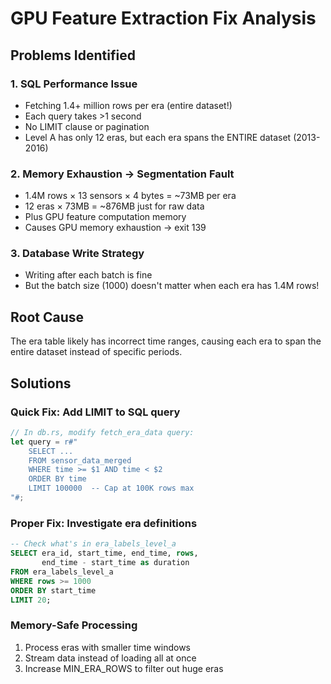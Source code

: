 # GPU Feature Extraction Fix Analysis

## Problems Identified

### 1. SQL Performance Issue
- Fetching 1.4+ million rows per era (entire dataset!)
- Each query takes >1 second
- No LIMIT clause or pagination
- Level A has only 12 eras, but each era spans the ENTIRE dataset (2013-2016)

### 2. Memory Exhaustion → Segmentation Fault
- 1.4M rows × 13 sensors × 4 bytes = ~73MB per era
- 12 eras × 73MB = ~876MB just for raw data
- Plus GPU feature computation memory
- Causes GPU memory exhaustion → exit 139

### 3. Database Write Strategy
- Writing after each batch is fine
- But the batch size (1000) doesn't matter when each era has 1.4M rows!

## Root Cause
The era table likely has incorrect time ranges, causing each era to span the entire dataset instead of specific periods.

## Solutions

### Quick Fix: Add LIMIT to SQL query
```rust
// In db.rs, modify fetch_era_data query:
let query = r#"
    SELECT ... 
    FROM sensor_data_merged
    WHERE time >= $1 AND time < $2
    ORDER BY time
    LIMIT 100000  -- Cap at 100K rows max
"#;
```

### Proper Fix: Investigate era definitions
```sql
-- Check what's in era_labels_level_a
SELECT era_id, start_time, end_time, rows,
       end_time - start_time as duration
FROM era_labels_level_a
WHERE rows >= 1000
ORDER BY start_time
LIMIT 20;
```

### Memory-Safe Processing
1. Process eras with smaller time windows
2. Stream data instead of loading all at once
3. Increase MIN_ERA_ROWS to filter out huge eras